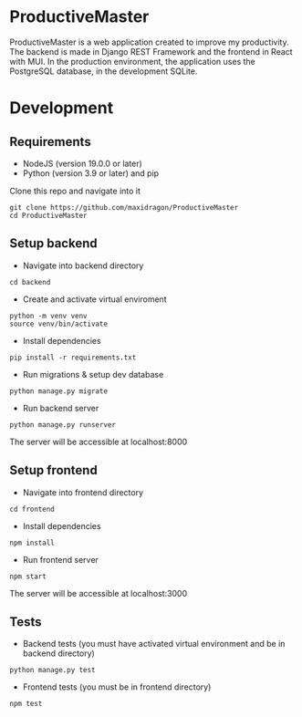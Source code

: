 # ProductiveMaster

ProductiveMaster is a web application created to improve my productivity. The backend is made in Django REST Framework and the frontend in React with MUI. In the production environment, the application uses the PostgreSQL database, in the development SQLite.


# Development

## Requirements
- NodeJS (version 19.0.0 or later)
- Python (version 3.9 or later) and pip


Clone this repo and navigate into it
  ```
  git clone https://github.com/maxidragon/ProductiveMaster
  cd ProductiveMaster
  ```
## Setup backend

- Navigate into backend directory
```
cd backend
```

- Create and activate virtual enviroment
```
python -m venv venv
source venv/bin/activate
```

- Install dependencies
```
pip install -r requirements.txt
```

- Run migrations & setup dev database
```
python manage.py migrate
```

- Run backend server
```
python manage.py runserver
```

The server will be accessible at localhost:8000

## Setup frontend

- Navigate into frontend directory
```
cd frontend
```

- Install dependencies
```
npm install
```

- Run frontend server
```
npm start
```
The server will be accessible at localhost:3000

## Tests

- Backend tests (you must have activated virtual environment and be in backend directory)
```
python manage.py test
```

- Frontend tests (you must be in frontend directory)
```
npm test
```
  

